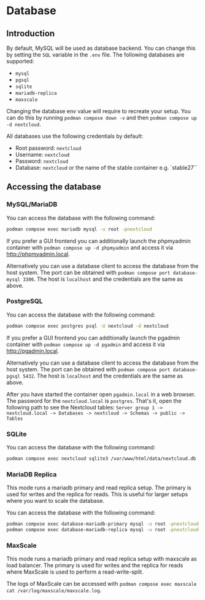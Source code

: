 # Database

## Introduction

By default, MySQL will be used as database backend. You can change this by setting the `SQL` variable in the `.env` file. The following databases are supported:

- `mysql`
- `pgsql`
- `sqlite`
- `mariadb-replica`
- `maxscale`

Changing the database env value will require to recreate your setup. You can do this by running `podman compose down -v` and then `podman compose up -d nextcloud`.

All databases use the following credentials by default:

- Root password: `nextcloud`
- Username: `nextcloud`
- Password: `nextcloud`
- Database: `nextcloud` or the name of the stable container e.g. `stable27``

## Accessing the database

### MySQL/MariaDB

You can access the database with the following command:

```bash
podman compose exec mariadb mysql -u root -pnextcloud
```

If you prefer a GUI frontend you can additionally launch the phpmyadmin container with `podman compose up -d phpmyadmin` and access it via <http://phpmyadmin.local>.

Alternatively you can use a database client to access the database from the host system. The port can be obtained with `podman compose port database-mysql 3306`. The host is `localhost` and the credentials are the same as above.

### PostgreSQL

You can access the database with the following command:

```bash
podman compose exec postgres psql -U nextcloud -d nextcloud
```

If you prefer a GUI frontend you can additionally launch the pgadmin container with `podman compose up -d pgadmin` and access it via <http://pgadmin.local>.

Alternatively you can use a database client to access the database from the host system. The port can be obtained with `podman compose port database-pgsql 5432`. The host is `localhost` and the credentials are the same as above.

After you have started the container open `pgadmin.local` in a web browser. The password for the `nextcloud.local` is `postgres`.
That's it, open the following path to see the Nextcloud tables: `Server group 1 -> nextcloud.local -> Databases -> nextcloud -> Schemas -> public -> Tables`

### SQLite

You can access the database with the following command:

```bash
podman compose exec nextcloud sqlite3 /var/www/html/data/nextcloud.db
```

### MariaDB Replica

This mode runs a mariadb primary and read replica setup. The primary is used for writes and the replica for reads. This is useful for larger setups where you want to scale the database.

You can access the database with the following command:

```bash
podman compose exec database-mariadb-primary mysql -u root -pnextcloud
podman compose exec database-mariadb-replica mysql -u root -pnextcloud
```

### MaxScale

This mode runs a mariadb primary and read replica setup with maxscale as load balancer. The primary is used for writes and the replica for reads where MaxScale is used to perform a read-write-split.

The logs of MaxScale can be accessed with `podman compose exec maxscale cat /var/log/maxscale/maxscale.log`.
